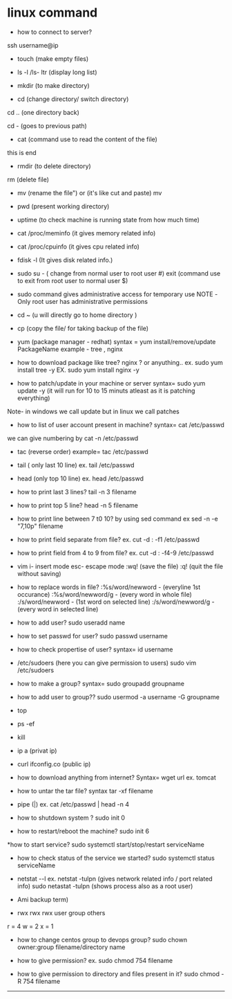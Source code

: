 # linux command

* how to connect to server?

ssh username@ip

* touch (make empty files)

* ls -l /ls- ltr  (display long list)

* mkdir  (to make directory)

* cd   (change directory/ switch directory)

cd .. (one directory back)

cd - (goes to previous path)

* cat (command use to read the content of the file)

this is end


* rmdir (to delete directory)

rm  (delete file)

* mv (rename the file") or (it's like cut and paste)
mv 

* pwd  (present working directory)

* uptime (to check machine is running state from how much time)

* cat /proc/meminfo  (it gives memory related info)
* cat /proc/cpuinfo  (it gives cpu related info)

* fdisk -l   (It gives disk related info.)

* sudo su -  ( change from normal user to root user #)
 exit (command use to exit from root user to normal user $)

* sudo command gives administrative access for temporary use
 NOTE -Only root user has administrative permissions

* cd ~ (u will directly go to home directory )

* cp (copy the file/ for taking backup of the file)

* yum (package manager - redhat)
syntax = yum install/remove/update PackageName
example - tree , nginx

* how to download package like tree? nginx ? or anyuthing..
ex. sudo yum install tree -y
EX. sudo yum install nginx -y

* how to patch/update in your machine or server
syntax= sudo yum update -y  (it  will run for 10 to 15 minuts atleast as it is patching everything)

Note- in windows we call update but in linux we call patches

* how to list of user account present in machine?
syntax=  cat /etc/passwd

we can give numbering by cat -n /etc/passwd

* tac  (reverse order)
example=  tac /etc/passwd

* tail ( only last 10 line)
ex. tail /etc/passwd

* head (only top 10 line)
ex. head /etc/passwd

* how to print last 3 lines?
tail -n 3 filename

* how to print top 5 line?
head -n 5 filename

* how to print line between 7 t0 10?
by using sed command
ex sed -n -e "7,10p" filename

* how to print field separate from file?
ex. cut -d : -f1 /etc/passwd

* how to print field from 4 to 9 from file?
ex.  cut -d : -f4-9 /etc/passwd


* vim
i- insert mode
esc- escape mode
:wq!  (save the file)
:q!    (quit the file without saving)

* how to replace words in file?
:%s/word/newword  - (everyline 1st occurance)
:%s/word/newword/g - (every word in whole file)
:/s/word/newword    - (1st word on selected line)
:/s/word/newword/g  - (every word in selected line)

* how to add user?
sudo useradd name

* how to set passwd for user?
sudo passwd username

* how to check propertise of user?
syntax= id username

* /etc/sudoers (here you can give permission to users)
sudo vim /etc/sudoers

* how to make a group?
syntax= sudo groupadd groupname

* how to add user to group??
sudo usermod -a username -G groupname

* top
* ps -ef
* kill
* ip a  (privat ip)
* curl ifconfig.co (public ip)


* how to download anything from internet?
Syntax=  wget url
ex. tomcat

* how to untar the tar file?
syntax tar -xf filename

* pipe (|)
ex. cat /etc/passwd | head -n 4

* how to shutdown system ?
sudo init 0

* how to restart/reboot the machine?
sudo init 6

*how to start service?
sudo systemctl start/stop/restart serviceName

* how to check status of the service we started?
sudo systemctl status serviceName

* netstat --l
ex. netstat -tulpn  (gives network related info / port related info)
sudo netastat -tulpn (shows process also as a root user)

* Ami backup term)

* rwx   rwx     rwx
  user  group  others

r = 4
w = 2
x = 1

* how to change centos group to devops group?
 sudo chown owner:group filename/directory name

 * how to give permission?
 ex.  sudo chmod 754 filename

* how to give permission to directory and files present in it?
  sudo chmod -R 754 filename

----------
